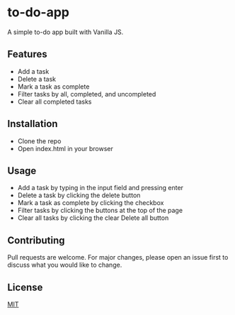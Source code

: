 # to-do-app

A simple to-do app built with Vanilla JS.

## Features

- Add a task
- Delete a task
- Mark a task as complete
- Filter tasks by all, completed, and uncompleted
- Clear all completed tasks

## Installation

- Clone the repo
- Open index.html in your browser

## Usage

- Add a task by typing in the input field and pressing enter
- Delete a task by clicking the delete button
- Mark a task as complete by clicking the checkbox
- Filter tasks by clicking the buttons at the top of the page
- Clear all tasks by clicking the clear Delete all button

## Contributing

Pull requests are welcome. For major changes, please open an issue first to discuss what you would like to change.



## License

[MIT](https://choosealicense.com/licenses/mit/)



